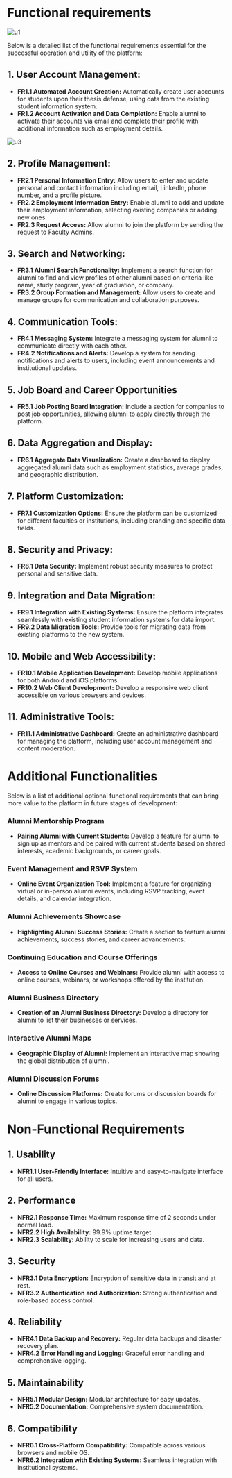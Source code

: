 # Functional requirements

![u1](https://github.com/RAFSoftLab/alumni-network/assets/13720535/85c0641b-1e09-4e60-a4df-f8177c34dd51)

Below is a detailed list of the functional requirements essential for the successful operation and utility of the platform:

## 1. **User Account Management:**
   - **FR1.1 Automated Account Creation:** Automatically create user accounts for students upon their thesis defense, using data from the existing student information system.
   - **FR1.2 Account Activation and Data Completion:** Enable alumni to activate their accounts via email and complete their profile with additional information such as employment details.

![u3](https://github.com/RAFSoftLab/alumni-network/assets/13720535/573974cc-1c2d-4dee-a517-2a5dc3a9617a)

## 2. **Profile Management:**
   - **FR2.1 Personal Information Entry:** Allow users to enter and update personal and contact information including email, LinkedIn, phone number, and a profile picture.
   - **FR2.2 Employment Information Entry:** Enable alumni to add and update their employment information, selecting existing companies or adding new ones.
   - **FR2.3 Request Access:** Allow alumni to join the platform by sending the request to Faculty Admins.

## 3. **Search and Networking:**
   - **FR3.1 Alumni Search Functionality:** Implement a search function for alumni to find and view profiles of other alumni based on criteria like name, study program, year of graduation, or company.
   - **FR3.2 Group Formation and Management:** Allow users to create and manage groups for communication and collaboration purposes.

## 4. **Communication Tools:**
   - **FR4.1 Messaging System:** Integrate a messaging system for alumni to communicate directly with each other.
   - **FR4.2 Notifications and Alerts:** Develop a system for sending notifications and alerts to users, including event announcements and institutional updates.

## 5. Job Board and Career Opportunities
   - **FR5.1 Job Posting Board Integration:** Include a section for companies to post job opportunities, allowing alumni to apply directly through the platform.

## 6. **Data Aggregation and Display:**
   - **FR6.1 Aggregate Data Visualization:** Create a dashboard to display aggregated alumni data such as employment statistics, average grades, and geographic distribution.

## 7. **Platform Customization:**
   - **FR7.1 Customization Options:** Ensure the platform can be customized for different faculties or institutions, including branding and specific data fields.

## 8. **Security and Privacy:**
   - **FR8.1 Data Security:** Implement robust security measures to protect personal and sensitive data.

## 9. **Integration and Data Migration:**
   - **FR9.1 Integration with Existing Systems:** Ensure the platform integrates seamlessly with existing student information systems for data import.
   - **FR9.2 Data Migration Tools:** Provide tools for migrating data from existing platforms to the new system.

## 10. **Mobile and Web Accessibility:**
   - **FR10.1 Mobile Application Development:** Develop mobile applications for both Android and iOS platforms.
   - **FR10.2 Web Client Development:** Develop a responsive web client accessible on various browsers and devices.

## 11. **Administrative Tools:**
   - **FR11.1 Administrative Dashboard:** Create an administrative dashboard for managing the platform, including user account management and content moderation.

# Additional Functionalities

Below is a list of additional optional functional requirements that can bring more value to the platform in future stages of development:

### Alumni Mentorship Program
- **Pairing Alumni with Current Students:** Develop a feature for alumni to sign up as mentors and be paired with current students based on shared interests, academic backgrounds, or career goals.

### Event Management and RSVP System
- **Online Event Organization Tool:** Implement a feature for organizing virtual or in-person alumni events, including RSVP tracking, event details, and calendar integration.

### Alumni Achievements Showcase
- **Highlighting Alumni Success Stories:** Create a section to feature alumni achievements, success stories, and career advancements.

### Continuing Education and Course Offerings
- **Access to Online Courses and Webinars:** Provide alumni with access to online courses, webinars, or workshops offered by the institution.

### Alumni Business Directory
- **Creation of an Alumni Business Directory:** Develop a directory for alumni to list their businesses or services.

### Interactive Alumni Maps
- **Geographic Display of Alumni:** Implement an interactive map showing the global distribution of alumni.

### Alumni Discussion Forums
- **Online Discussion Platforms:** Create forums or discussion boards for alumni to engage in various topics.

# Non-Functional Requirements

## 1. Usability
- **NFR1.1 User-Friendly Interface:** Intuitive and easy-to-navigate interface for all users.

## 2. Performance
- **NFR2.1 Response Time:** Maximum response time of 2 seconds under normal load.
- **NFR2.2 High Availability:** 99.9% uptime target.
- **NFR2.3 Scalability:** Ability to scale for increasing users and data.

## 3. Security
- **NFR3.1 Data Encryption:** Encryption of sensitive data in transit and at rest.
- **NFR3.2 Authentication and Authorization:** Strong authentication and role-based access control.

## 4. Reliability
- **NFR4.1 Data Backup and Recovery:** Regular data backups and disaster recovery plan.
- **NFR4.2 Error Handling and Logging:** Graceful error handling and comprehensive logging.

## 5. Maintainability
- **NFR5.1 Modular Design:** Modular architecture for easy updates.
- **NFR5.2 Documentation:** Comprehensive system documentation.

## 6. Compatibility
- **NFR6.1 Cross-Platform Compatibility:** Compatible across various browsers and mobile OS.
- **NFR6.2 Integration with Existing Systems:** Seamless integration with institutional systems.
